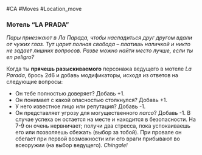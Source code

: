 #CA #Moves #Location_move

### Мотель “LA PRADA”
*Пары приезжают в Ла Парада, чтобы насладиться друг другом вдали от чужих глаз. Тут царит полная свобода – платишь наличкой и никто не задает лишних вопросов. Разве можно найти место лучше, если ты en peligro?*

Когда ты **прячешь разыскиваемого** персонажа ведущего в мотеле *La Parada*, брось 2d6 и добавь модификаторы, исходя из ответов на следующие вопросы: 
-  Он тебе полностью доверяет? Добавь +1. 
-  Он понимает с какой опасностью столкнулся? Добавь +1. 
-  У него известное лицо или репутация? Добавь -1. 
-  Он представляет угрозу для могущественного *narco*? Добавь -1. 
В случае успеха он остается на месте и находится в безопасности. На 7-9 он очень нервничает; получи два стресса, пока успокаиваешь его или позволяешь сбежать (выбор за тобой). При провале он сбегает при первой возможности или его враги прибывают во всеоружии (на выбор ведущего). *Chíngale!*